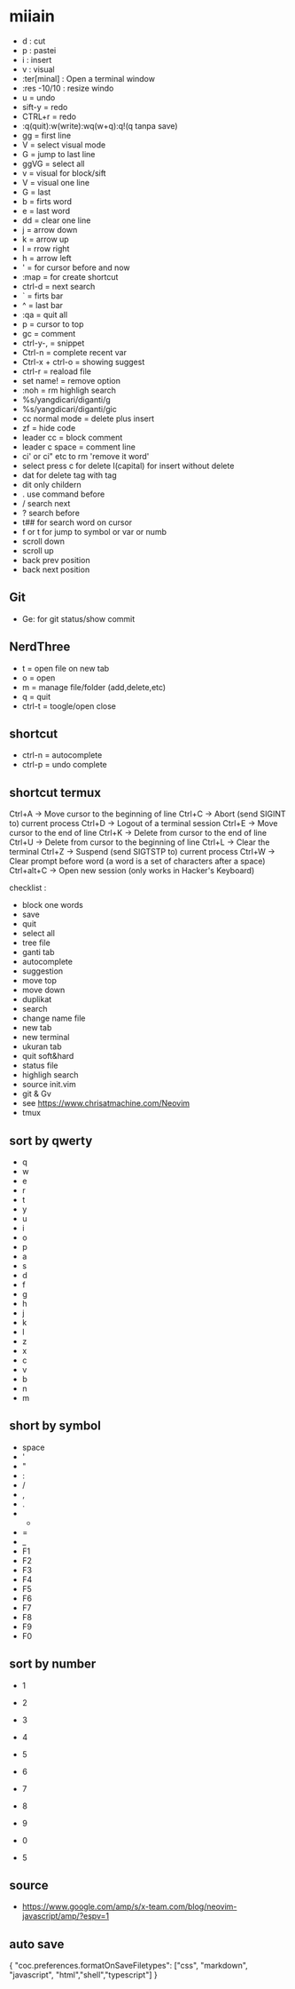 # miiain
- d : cut
- p : pastei
- i : insert
- v : visual
- :ter[minal]	: Open a terminal window
- :res -10/10 : resize windo
- u = undo
- sift-y = redo
- CTRL+r = redo
- :q(quit):w(write):wq(w+q):q!(q tanpa save)
- gg = first line
- V = select visual mode
- G = jump to last line
- ggVG = select all
- v = visual for block/sift
- V = visual one line
- G = last 
- b = firts word
- e = last word
- dd = clear one line
- j = arrow down
- k = arrow up
- l = rrow right
- h = arrow left
- ' = for cursor before and now
- :map = for create shortcut
- ctrl-d = next search
- \` = firts bar
- ^ = last bar
- :qa = quit all
- p = cursor to top
- gc = comment
- ctrl-y-, = snippet
- Ctrl-n = complete recent var
- Ctrl-x + ctrl-o = showing suggest
- ctrl-r = reaload file
- set name! = remove option
- :noh = rm highligh search
- %s/yangdicari/diganti/g
- %s/yangdicari/diganti/gic
- cc normal mode = delete plus insert
- zf = hide code
- leader cc = block comment
- leader c space = comment line
- ci' or ci" etc to rm 'remove it word'
- <C-v> select press c for delete I(capital) for insert without delete
- dat for delete tag with tag 
- dit only childern
- . use command before
- / search next
- ? search before
- t## for search word on cursor
- f or t for jump to symbol or var or numb
- <C-d> scroll down
- <C-u> scroll up
- <C-o> back prev position
- <C-i> back next position

## Git
- Ge: for git status/show commit






## NerdThree
- t = open file on new tab
- o = open
- m = manage file/folder (add,delete,etc)
- q = quit
- ctrl-t = toogle/open close

## shortcut
- ctrl-n = autocomplete
- ctrl-p = undo complete

## shortcut termux
Ctrl+A → Move cursor to the beginning of line
Ctrl+C → Abort (send SIGINT to) current process
Ctrl+D → Logout of a terminal session
Ctrl+E → Move cursor to the end of line
Ctrl+K → Delete from cursor to the end of line
Ctrl+U → Delete from cursor to the beginning of line
Ctrl+L → Clear the terminal
Ctrl+Z → Suspend (send SIGTSTP to) current process
Ctrl+W → Clear prompt before word (a word is a set of characters after a space)
Ctrl+alt+C → Open new session (only works in Hacker's Keyboard)


checklist :

- block one words 
- save
- quit
- select all
- tree file 
- ganti tab
- autocomplete
- suggestion
- move top
- move down
- duplikat
- search
- change name file
- new tab
- new terminal
- ukuran tab
- quit soft&hard
- status file
- highligh search
- source init.vim
- git & Gv
- see https://www.chrisatmachine.com/Neovim
- tmux

## sort by qwerty
- q
- w
- e
- r
- t
- y
- u
- i
- o
- p
- a
- s
- d
- f
- g
- h
- j
- k
- l
- z
- x
- c
- v
- b
- n
- m

## short by symbol
- space
- '
- "
- :
- /
- ,
- .
- -
- =
- _
- F1
- F2
- F3
- F4
- F5
- F6
- F7
- F8
- F9
- F0

## sort by number
- 1
- 2
- 3
- 4
- 5
- 6
- 7
- 8
- 9
- 0


- 5

## source 
- https://www.google.com/amp/s/x-team.com/blog/neovim-javascript/amp/?espv=1


## auto save 
{
  "coc.preferences.formatOnSaveFiletypes": ["css", "markdown", "javascript", "html","shell","typescript"]
}

